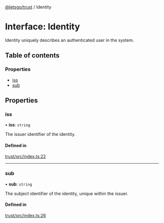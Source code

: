 [@letsgo/trust](../README.md) / Identity

# Interface: Identity

Identity uniquely describes an authenticated user in the system.

## Table of contents

### Properties

- [iss](Identity.md#iss)
- [sub](Identity.md#sub)

## Properties

### iss

• **iss**: `string`

The issuer identifier of the identity.

#### Defined in

[trust/src/index.ts:22](https://github.com/47chapters/letsgo/blob/5310a6f/packages/trust/src/index.ts#L22)

___

### sub

• **sub**: `string`

The subject identifier of the identity, unique within the issuer.

#### Defined in

[trust/src/index.ts:26](https://github.com/47chapters/letsgo/blob/5310a6f/packages/trust/src/index.ts#L26)

